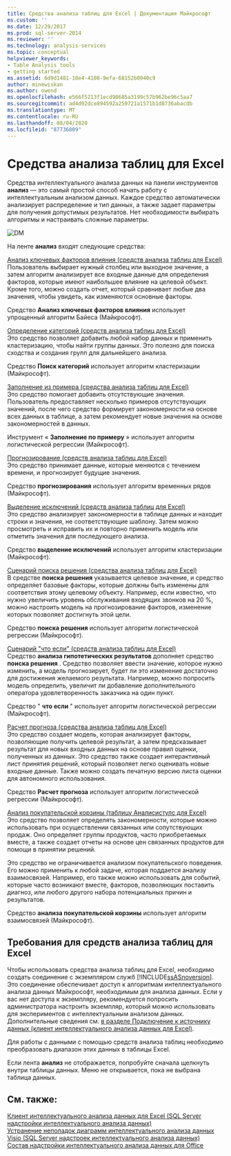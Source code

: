 ```yaml
---
title: Средства анализа таблиц для Excel | Документация Майкрософт
ms.custom: ''
ms.date: 12/29/2017
ms.prod: sql-server-2014
ms.reviewer: ''
ms.technology: analysis-services
ms.topic: conceptual
helpviewer_keywords:
- Table Analysis tools
- getting started
ms.assetid: 6d9d1481-18e4-4108-9efa-68152b0940c9
author: minewiskan
ms.author: owend
ms.openlocfilehash: e566f5213f1ecd98685a3199c57b962be96c5aa7
ms.sourcegitcommit: ad4d92dce894592a259721a1571b1d8736abacdb
ms.translationtype: MT
ms.contentlocale: ru-RU
ms.lasthandoff: 08/04/2020
ms.locfileid: "87736809"
---
```

# <a name="table-analysis-tools-for-excel"></a>Средства анализа таблиц для Excel
  Средства интеллектуального анализа данных на панели инструментов **анализ** — это самый простой способ начать работу с интеллектуальным анализом данных. Каждое средство автоматически анализирует распределение и тип данных, а также задает параметры для получения допустимых результатов. Нет необходимости выбирать алгоритмы и настраивать сложные параметры.  
  
 ![DM](media/dm-tabletoolsanalyze.gif "DM")  
  
 На ленте **анализ** входят следующие средства:  
  
 [Анализ ключевых факторов влияния &#40;средств анализа таблиц для Excel&#41;](analyze-key-influencers-table-analysis-tools-for-excel.md)  
 Пользователь выбирает нужный столбец или выходное значение, а затем алгоритм анализирует все входные данные для определения факторов, которые имеют наибольшее влияние на целевой объект. Кроме того, можно создать отчет, который сравнивает любые два значения, чтобы увидеть, как изменяются основные факторы.  
  
 Средство **Анализ ключевых факторов влияния** использует упрощенный алгоритм Байеса (Майкрософт).  
  
 [Определение категорий &#40;средств анализа таблиц для Excel&#41;](detect-categories-table-analysis-tools-for-excel.md)  
 Это средство позволяет добавить любой набор данных и применить кластеризацию, чтобы найти группы данных. Это полезно для поиска сходства и создания групп для дальнейшего анализа.  
  
 Средство **Поиск категорий** использует алгоритм кластеризации (Майкрософт).  
  
 [Заполнение из примера &#40;средства анализа таблиц для Excel&#41;](fill-from-example-table-analysis-tools-for-excel.md)  
 Это средство помогает добавить отсутствующие значения. Пользователь предоставляет несколько примеров отсутствующих значений, после чего средство формирует закономерности на основе всех данных в таблице, а затем рекомендует новые значения на основе закономерностей в данных.  
  
 Инструмент « **Заполнение по примеру** » использует алгоритм логистической регрессии (Майкрософт).  
  
 [Прогнозирование &#40;средств анализа таблиц для Excel&#41;](forecast-table-analysis-tools-for-excel.md)  
 Это средство принимает данные, которые меняются с течением времени, и прогнозирует будущие значения.  
  
 Средство **прогнозирования** использует алгоритм временных рядов (Майкрософт).  
  
 [Выделение исключений &#40;средств анализа таблиц для Excel&#41;](highlight-exceptions-table-analysis-tools-for-excel.md)  
 Это средство анализирует закономерности в таблице данных и находит строки и значения, не соответствующие шаблону. Затем можно просмотреть и исправить их и повторно применить модель или отметить значения для последующего анализа.  
  
 Средство **выделение исключений** использует алгоритм кластеризации (Майкрософт).  
  
 [Сценарий поиска решения &#40;средства анализа таблиц для Excel&#41;](goal-seek-scenario-table-analysis-tools-for-excel.md)  
 В средстве **поиска решения** указывается целевое значение, и средство определяет базовые факторы, которые должны быть изменены для соответствия этому целевому объекту. Например, если известно, что нужно увеличить уровень обслуживания входящих звонков на 20 %, можно настроить модель на прогнозирование факторов, изменение которых позволяет достигнуть этой цели.  
  
 Средство **поиска решения** использует алгоритм логистической регрессии (Майкрософт).  
  
 [Сценарий "что если" &#40;средств анализа таблиц для Excel&#41;](what-if-scenario-table-analysis-tools-for-excel.md)  
 Средство **анализа гипотетических результатов** дополняет средство **поиска решения** . Средство позволяет ввести значение, которое нужно изменить, а модель прогнозирует, будет ли это изменение достаточно для достижения желаемого результата. Например, можно попросить модель определить, увеличит ли добавление дополнительного оператора удовлетворенность заказчика на один пункт.  
  
 Средство " **что если** " использует алгоритм логистической регрессии (Майкрософт).  
  
 [Расчет прогноза &#40;средства анализа таблиц для Excel&#41;](prediction-calculator-table-analysis-tools-for-excel.md)  
 Это средство создает модель, которая анализирует факторы, позволяющие получить целевой результат, а затем предсказывает результат для новых входных данных на основе правил оценки, полученных из данных. Это средство также создает интерактивный лист принятия решений, который позволяет легко оценивать новые входные данные. Также можно создать печатную версию листа оценки для автономного использования.  
  
 Средство **Расчет прогноза** использует алгоритм логистической регрессии (Майкрософт).  
  
 [Анализ покупательской корзины &#40;таблицу Аналисистулс для Excel&#41;](shopping-basket-analysis-table-analysistools-for-excel.md)  
 Это средство позволяет определять закономерности, которые можно использовать при осуществлении связанных или сопутствующих продаж. Оно определяет группы продуктов, часто приобретаемых вместе, а также создает отчеты на основе цен связанных продуктов для помощи в принятии решений.  
  
 Это средство не ограничивается анализом покупательского поведения. Его можно применить к любой задаче, которая поддается анализу взаимосвязей. Например, его также можно использовать для событий, которые часто возникают вместе, факторов, позволяющих поставить диагноз, или любого другого набора потенциальных причин и результатов.  
  
 Средство **анализа покупательской корзины** использует алгоритм взаимосвязей (Майкрософт).  
  
## <a name="requirements-for-the-table-analysis-tools-for-excel"></a>Требования для средств анализа таблиц для Excel  
 Чтобы использовать средства анализа таблиц для Excel, необходимо создать соединение с экземпляром служб [!INCLUDE[ssASnoversion](../includes/ssasnoversion-md.md)]. Это соединение обеспечивает доступ к алгоритмам интеллектуального анализа данных Майкрософт, необходимым для анализа данных. Если у вас нет доступа к экземпляру, рекомендуется попросить администратора настроить экземпляр, который можно использовать для экспериментов с интеллектуальным анализом данных. Дополнительные сведения см. [в разделе Подключение к источнику данных &#40;клиент интеллектуального анализа данных для Excel&#41;](connect-to-source-data-data-mining-client-for-excel.md).  
  
 Для работы с данными с помощью средств анализа таблиц необходимо преобразовать диапазон этих данных в таблицы Excel.  
  
 Если лента **анализ** не отображается, попробуйте сначала щелкнуть внутри таблицы данных. Меню не открывается, пока не выбрана таблица данных.  
  
## <a name="see-also"></a>См. также:  
 [Клиент интеллектуального анализа данных для Excel &#40;SQL Server надстройки интеллектуального анализа данных&#41;](data-mining-client-for-excel-sql-server-data-mining-add-ins.md)   
 [Устранение неполадок диаграмм интеллектуального анализа данных Visio &#40;SQL Server надстроек интеллектуального анализа данных&#41;](troubleshooting-visio-data-mining-diagrams-sql-server-data-mining-add-ins.md)   
 [Состав надстройки интеллектуального анализа данных для Office](what-s-included-in-the-data-mining-add-ins-for-office.md)  
  
  
